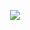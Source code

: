 <p align="center">
    <a href="https://skillicons.dev">
        <img src="https://skillicons.dev/icons?i=html,css,js,react,nodejs,express,mysql,sequelize,git,vite" />
    </a>
</p>
